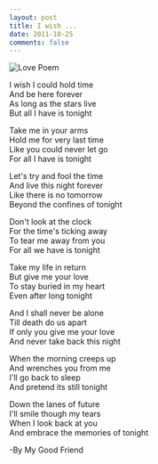 ```yaml
---
layout: post
title: I wish ...
date: 2011-10-25
comments: false
---
```


![Love Poem]({{site.url}}/img/man-woman-love-poem-riverside-sunset.jpg)  
  

I wish I could hold time  
And be here forever  
As long as the stars live  
But all I have is tonight  


Take me in your arms  
Hold me for very last time  
Like you could never let go  
For all I have is tonight  


Let's try and fool the time  
And live this night forever  
Like there is no tomorrow  
Beyond the confines of tonight  


Don't look at the clock  
For the time's ticking away  
To tear me away from you  
For all we have is tonight  


Take my life in return  
But give me your love  
To stay buried in my heart  
Even after long tonight  


And I shall never be alone  
Till death do us apart  
If only you give me your love  
And never take back this night  


When the morning creeps up  
And wrenches you from me  
I'll go back to sleep  
And pretend its still tonight  


Down the lanes of future  
I'll smile though my tears  
When I look back at you  
And embrace the memories of tonight  

-By My Good Friend  


